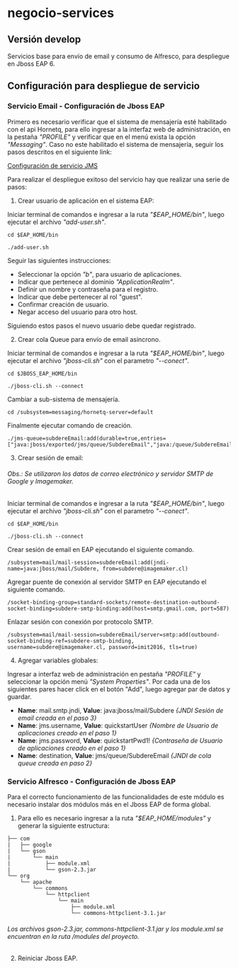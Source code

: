 # negocio-services
## Versión develop

Servicios base para envío de email y consumo de Alfresco, para despliegue en Jboss EAP 6.

## Configuración para despliegue de servicio

### Servicio Email - Configuración de Jboss EAP

Primero es necesario verificar que el sistema de mensajería esté habilitado con el api Hornetq, para ello ingresar a la interfaz
web de administración, en la pestaña *"PROFILE"* y verificar que en el menú exista la opción *"Messaging"*. Caso no este habilitado el 
sistema de mensajería, seguir los pasos descritos en el siguiente link:

[Configuración de servicio JMS](https://access.redhat.com/documentation/en-US/JBoss_Enterprise_Application_Platform/6.1/html/Administration_and_Configuration_Guide/sect-Configuration.html)

Para realizar el despliegue exitoso del servicio hay que realizar una serie de pasos:

1. Crear usuario de aplicación en el sistema EAP:

  Iniciar terminal de comandos e ingresar a la ruta *"$EAP_HOME/bin"*, luego ejecutar el archivo *"add-user.sh"*.
  
  ```
  cd $EAP_HOME/bin
  
  ./add-user.sh
  ```
  
  Seguir las siguientes instrucciones:
   
   - Seleccionar la opción *"b"*, para usuario de aplicaciones.
   - Indicar que pertenece al dominio *"ApplicationRealm"*.
   - Definir un nombre y contraseña para el registro. 
   - Indicar que debe pertenecer al rol "guest".
   - Confirmar creación de usuario.
   - Negar acceso del usuario para otro host.
  
  Siguiendo estos pasos el nuevo usuario debe quedar registrado.

2. Crear cola Queue para envío de email asincrono.

  Iniciar terminal de comandos e ingresar a la ruta *"$EAP_HOME/bin"*, luego ejecutar el archivo *"jboss-cli.sh"* con el parametro *"--conect"*.
  
  ```
  cd $JBOSS_EAP_HOME/bin
  
  ./jboss-cli.sh --connect
  ```
  
  Cambiar a sub-sistema de mensajería.
  
  ```
  cd /subsystem=messaging/hornetq-server=default
  ```
  
  Finalmente ejecutar comando de creación.
  
  ```
  ./jms-queue=subdereEmail:add(durable=true,entries=["java:jboss/exported/jms/queue/SubdereEmail","java:/queue/SubdereEmail"])
  ```

3. Crear sesión de email:

  ###### *Obs.: Se utilizaron los datos de correo electrónico y servidor SMTP de Google y Imagemaker.*
  
  Iniciar terminal de comandos e ingresar a la ruta *"$EAP_HOME/bin"*, luego ejecutar el archivo *"jboss-cli.sh"* con el parametro *"--conect"*.
  
  ```
  cd $EAP_HOME/bin
  
  ./jboss-cli.sh --connect
  ```
  
  Crear sesión de email en EAP ejecutando el siguiente comando.
  
  ```
  /subsystem=mail/mail-session=subdereEmail:add(jndi-name=java:jboss/mail/Subdere, from=subdere@imagemaker.cl)
  ```
  
  Agregar puente de conexión al servidor SMTP en EAP ejecutando el siguiente comando.
  
  ```
  /socket-binding-group=standard-sockets/remote-destination-outbound-socket-binding=subdere-smtp-binding:add(host=smtp.gmail.com, port=587)
  ```
  
  Enlazar sesión con conexión por protocolo SMTP.
  
  ```
  /subsystem=mail/mail-session=subdereEmail/server=smtp:add(outbound-socket-binding-ref=subdere-smtp-binding, username=subdere@imagemaker.cl, password=imit2016, tls=true)
  ```

4. Agregar variables globales:

  Ingresar a interfaz web de administración en pestaña *"PROFILE"* y seleccionar la opción menú *"System Properties"*. Por cada 
  una de los siguientes pares hacer click en el botón "Add", luego agregar par de datos y guardar.
  
   - **Name**: mail.smtp.jndi, **Value**: java:jboss/mail/Subdere *{JNDI Sesión de email creada en el paso 3}*
   - **Name**: jms.username, **Value**: quickstartUser *{Nombre de Usuario de aplicaciones creado en el paso 1}*
   - **Name**: jms.password, **Value**: quickstartPwd1! *{Contraseña de Usuario de aplicaciones creado en el paso 1}*
   - **Name**: destination, **Value**: jms/queue/SubdereEmail *{JNDI de cola queue creada en paso 2}*

### Servicio Alfresco - Configuración de Jboss EAP

Para el correcto funcionamiento de las funcionalidades de este módulo es necesario instalar dos módulos más en el Jboss EAP
de forma global.

1. Para ello es necesario ingresar a la ruta *"$EAP_HOME/modules"* y generar la siguiente estructura:

  ```
  ├── com
  |   ├── google
  |   └── gson
  |       └── main
  |           ├── module.xml
  |           └── gson-2.3.jar
  └── org
      └── apache
          └── commons
              └── httpclient
                  └── main
                      ├── module.xml
                      └── commons-httpclient-3.1.jar
  ```

  ###### *Los archivos gson-2.3.jar, commons-httpclient-3.1.jar y los module.xml se encuentran en la ruta /modules del proyecto.*

2. Reiniciar Jboss EAP.

